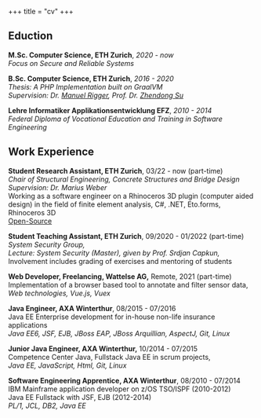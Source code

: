 +++
title = "cv"
+++

## Eduction
**M.Sc. Computer Science, ETH Zurich**, _2020 - now_  
_Focus on Secure and Reliable Systems_

**B.Sc. Computer Science, ETH Zurich**, _2016 - 2020_    
_Thesis: A PHP Implementation built on GraalVM_  
_Supervision: Dr. [Manuel Rigger](https://www.manuelrigger.at/), Prof. Dr. [Zhendong Su](https://people.inf.ethz.ch/suz/)_ 

**Lehre Informatiker Applikationsentwicklung EFZ**, _2010 - 2014_  
_Federal Diploma of Vocational Education and Training in Software Engineering_


## Work Experience
**Student Research Assistant, ETH Zurich**, 03/22 - now (part-time)   
_Chair of Structural Engineering, Concrete Structures and Bridge Design_    
_Supervision: Dr. Marius Weber_  
Working as a software engineer on a Rhinoceros 3D plugin (computer aided design) in the field of finite
element analysis, C#, .NET, Eto.forms, Rhinoceros 3D  
[Open-Source](https://github.com/kfmResearch-NumericsTeam/StrucEng_Library_Plug_in)


**Student Teaching Assistant, ETH Zurich**, 09/2020 - 01/2022 (part-time)  
_System Security Group,_   
_Lecture: System Security (Master), given by Prof. Srdjan Capkun,_  
Involvement includes grading of exercises and mentoring of students

**Web Developer, Freelancing, Wattelse AG,** Remote, 2021 (part-time)
Implementation of a browser based tool to annotate and filter sensor data,    
_Web technologies, Vue.js, Vuex_

**Java Engineer, AXA Winterthur**, 08/2015 - 07/2016  
Java EE Enterprise development for in-house non-life insurance applications   
_Java EE6, JSF, EJB, JBoss EAP, JBoss Arquillian, AspectJ, Git, Linux_

**Junior Java Engineer, AXA Winterthur,**  10/2014 - 07/2015  
Competence Center Java, Fullstack Java EE in scrum projects,   
_Java EE, JavaScript, Html, Git, Linux_


**Software Engineering Apprentice, AXA Winterthur**,  08/2010 - 07/2014  
IBM Mainframe application developer on z/OS TSO/ISPF (2010-2012)    
Java EE Fullstack with JSF, EJB (2012-2014)  
_PL/1, JCL, DB2, Java EE_